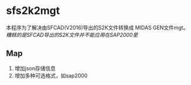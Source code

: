 # sfs2k2mgt

本程序为了解决由SFCAD(V2016)导出的S2K文件转换成 MIDAS GEN文件mgt。_糟糕的是SFCAD导出的S2K文件并不能应用在SAP2000里_

## Map

1. 增加json存储信息
2. 增加多种可选格式，如sap2000